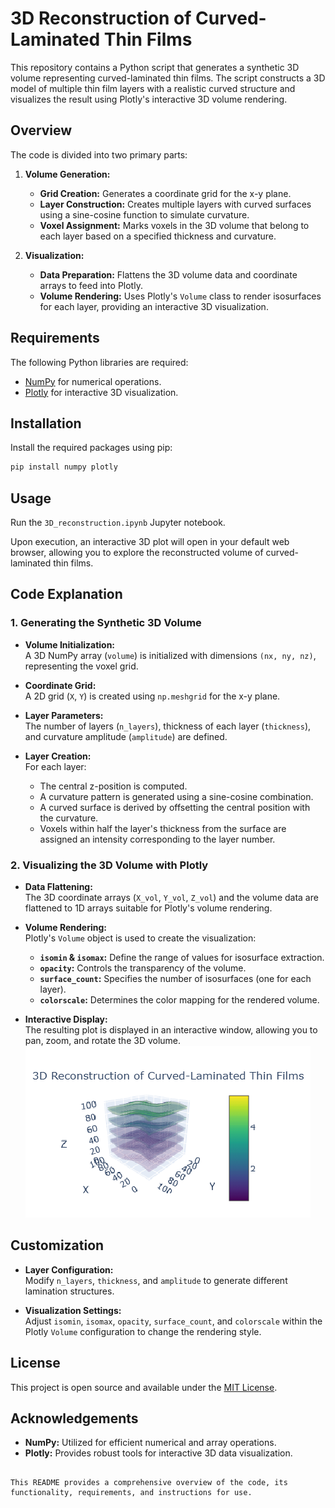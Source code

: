 # 3D Reconstruction of Curved-Laminated Thin Films

This repository contains a Python script that generates a synthetic 3D volume representing curved-laminated thin films. The script constructs a 3D model of multiple thin film layers with a realistic curved structure and visualizes the result using Plotly's interactive 3D volume rendering.

## Overview

The code is divided into two primary parts:

1. **Volume Generation:**  
   - **Grid Creation:** Generates a coordinate grid for the x-y plane.
   - **Layer Construction:** Creates multiple layers with curved surfaces using a sine-cosine function to simulate curvature.
   - **Voxel Assignment:** Marks voxels in the 3D volume that belong to each layer based on a specified thickness and curvature.

2. **Visualization:**  
   - **Data Preparation:** Flattens the 3D volume data and coordinate arrays to feed into Plotly.
   - **Volume Rendering:** Uses Plotly's `Volume` class to render isosurfaces for each layer, providing an interactive 3D visualization.

## Requirements

The following Python libraries are required:

- [NumPy](https://numpy.org/) for numerical operations.
- [Plotly](https://plotly.com/python/) for interactive 3D visualization.

## Installation

Install the required packages using pip:

```bash
pip install numpy plotly
```

## Usage

Run the `3D_reconstruction.ipynb` Jupyter notebook.

Upon execution, an interactive 3D plot will open in your default web browser, allowing you to explore the reconstructed volume of curved-laminated thin films.

## Code Explanation

### 1. Generating the Synthetic 3D Volume

- **Volume Initialization:**  
  A 3D NumPy array (`volume`) is initialized with dimensions `(nx, ny, nz)`, representing the voxel grid.

- **Coordinate Grid:**  
  A 2D grid (`X`, `Y`) is created using `np.meshgrid` for the x-y plane.

- **Layer Parameters:**  
  The number of layers (`n_layers`), thickness of each layer (`thickness`), and curvature amplitude (`amplitude`) are defined.

- **Layer Creation:**  
  For each layer:
  - The central z-position is computed.
  - A curvature pattern is generated using a sine-cosine combination.
  - A curved surface is derived by offsetting the central position with the curvature.
  - Voxels within half the layer's thickness from the surface are assigned an intensity corresponding to the layer number.

### 2. Visualizing the 3D Volume with Plotly

- **Data Flattening:**  
  The 3D coordinate arrays (`X_vol`, `Y_vol`, `Z_vol`) and the volume data are flattened to 1D arrays suitable for Plotly's volume rendering.

- **Volume Rendering:**  
  Plotly's `Volume` object is used to create the visualization:
  - **`isomin` & `isomax`:** Define the range of values for isosurface extraction.
  - **`opacity`:** Controls the transparency of the volume.
  - **`surface_count`:** Specifies the number of isosurfaces (one for each layer).
  - **`colorscale`:** Determines the color mapping for the rendered volume.

- **Interactive Display:**  
  The resulting plot is displayed in an interactive window, allowing you to pan, zoom, and rotate the 3D volume.
  ![3D view of the layers](3D_view_of_the_layers.png)

## Customization

- **Layer Configuration:**  
  Modify `n_layers`, `thickness`, and `amplitude` to generate different lamination structures.
  
- **Visualization Settings:**  
  Adjust `isomin`, `isomax`, `opacity`, `surface_count`, and `colorscale` within the Plotly `Volume` configuration to change the rendering style.

## License

This project is open source and available under the [MIT License](LICENSE).

## Acknowledgements

- **NumPy:** Utilized for efficient numerical and array operations.
- **Plotly:** Provides robust tools for interactive 3D data visualization.
```

This README provides a comprehensive overview of the code, its functionality, requirements, and instructions for use.